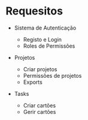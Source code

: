 ###

# Requesitos
* Sistema de Autenticação
    * Registo e Login
    * Roles de Permissões

* Projetos
    * Criar projetos
    * Permissões de projetos
    * Exports

* Tasks
    * Criar cartões
    * Gerir cartões

